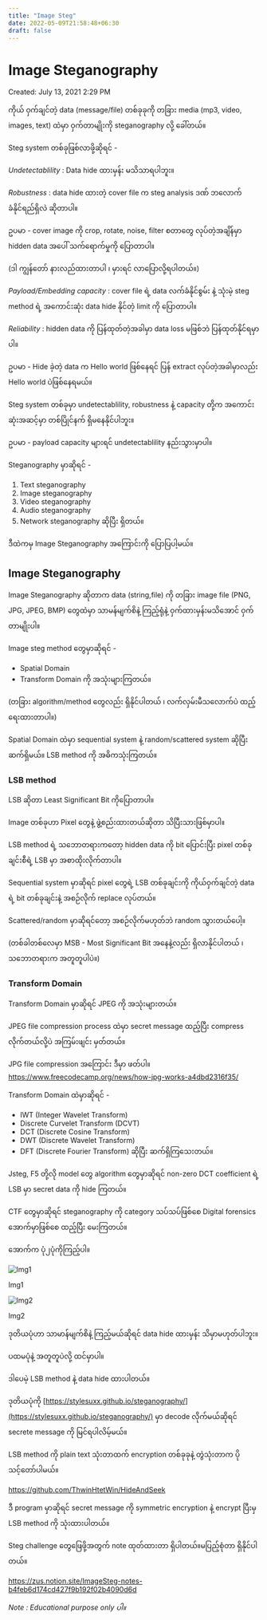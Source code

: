```yaml
---
title: "Image Steg"
date: 2022-05-09T21:58:48+06:30
draft: false
---
```


# Image Steganography

Created: July 13, 2021 2:29 PM

ကိုယ် ဝှက်ချင်တဲ့ data (message/file) တစ်ခုခုကို တခြား media (mp3, video, images, text) ထဲမှာ ဝှက်တာမျိုးကို steganography လို့ ခေါ်တယ်။

Steg system တစ်ခုဖြစ်လာဖို့ဆိုရင် -

*Undetectablility* : Data hide ထားမှန်း မသိသာရပါဘူး။

*Robustness* : data hide ထားတဲ့ cover file က steg analysis ဒဏ် ဘလောက်ခံနိုင်ရည်ရှိလဲ ဆိုတာပါ။

ဥပမာ - cover image ကို crop, rotate, noise, filter စတာတွေ လုပ်တဲ့အချိန်မှာ hidden data အပေါ် သက်ရောက်မှုကို ပြောတာပါ။

(ဒါ ကျွန်တော် နားလည်ထားတာပါ ၊ မှားရင် လာပြောလို့ရပါတယ်။)

*Payload/Embedding capacity* : cover file ရဲ့ data လက်ခံနိုင်စွမ်း နဲ့ သုံးမဲ့ steg method ရဲ့ အကောင်းဆုံး data hide နိုင်တဲ့ limit ကို ပြောတာပါ။

*Reliability* : hidden data ကို ပြန်ထုတ်တဲ့အခါမှာ data loss မဖြစ်ဘဲ ပြန်ထုတ်နိုင်ရမှာပါ။

ဥပမာ - Hide ခဲ့တဲ့ data က Hello world ဖြစ်နေရင် ပြန် extract လုပ်တဲ့အခါမှာလည်း Hello world ပဲဖြစ်နေရမယ်။

Steg system တစ်ခုမှာ undetectablility, robustness နဲ့ capacity တို့က အကောင်းဆုံးအဆင့်မှာ တစ်ပြိုင်နက် ရှိမနေနိုင်ပါဘူး။

ဥပမာ -  payload capacity များရင် undetectablility နည်းသွားမှာပါ။

Steganography မှာဆိုရင် -

1. Text steganography
2. Image steganography
3. Video steganography
4. Audio steganography
5. Network steganography ဆိုပြီး ရှိတယ်။

ဒီထဲကမှ Image Steganography အကြောင်းကို ပြောပြပါ့မယ်။

## Image Steganography

Image Steganography ဆိုတာက data (string,file) ကို တခြား image file (PNG, JPG, JPEG, BMP) တွေထဲမှာ သာမန်မျက်စိနဲ့ ကြည့်ရုံနဲ့ ဝှက်ထားမှန်းမသိအောင် ဝှက်တာမျိုးပါ။

Image steg method တွေမှာဆိုရင် -

- Spatial Domain
- Transform Domain ကို အသုံးများကြတယ်။

(တခြား algorithm/method တွေလည်း ရှိနိုင်ပါတယ် ၊ လက်လှမ်းမီသလောက်ပဲ ထည့်ရေးထားတာပါ။)

Spatial Domain ထဲမှာ sequential system နဲ့ random/scattered system ဆိုပြီး ဆက်ရှိမယ်။ LSB method ကို အဓိကသုံးကြတယ်။

### LSB method

LSB ဆိုတာ Least Significant Bit ကိုပြောတာပါ။

Image တစ်ခုဟာ Pixel တွေနဲ့ ဖွဲ့စည်းထားတယ်ဆိုတာ သိပြီးသားဖြစ်မှာပါ။

LSB method ရဲ့ သဘောတရားကတော့ hidden data ကို bit ပြောင်းပြီး pixel တစ်ခုချင်းစီရဲ့ LSB မှာ အစာထိုးလိုက်တာပါ။

Sequential system မှာဆိုရင် pixel တွေရဲ့ LSB တစ်ခုချင်းကို ကိုယ်ဝှက်ချင်တဲ့ data ရဲ့ bit တစ်ခုချင်းနဲ့ အစဉ်လိုက် replace လုပ်တယ်။

Scattered/random မှာဆိုရင်တော့ အစဉ်လိုက်မဟုတ်ဘဲ random သွားတယ်ပေါ့။

(တစ်ခါတစ်လေမှာ MSB - Most Significant Bit အနေနဲ့လည်း ရှိလာနိုင်ပါတယ် ၊ သဘောတရားက အတူတူပါပဲ။)

### Transform Domain

Transform Domain မှာဆိုရင် JPEG ကို အသုံးများတယ်။

JPEG file compression process ထဲမှာ secret message ထည့်ပြီး compress လိုက်တယ်လို့ပဲ အကြမ်းဖျင်း မှတ်တယ်။

JPG file compression အကြောင်း ဒီမှာ ဖတ်ပါ။ 
https://www.freecodecamp.org/news/how-jpg-works-a4dbd2316f35/

Transform Domain ထဲမှာဆိုရင် -

- IWT (Integer Wavelet Transform)
- Discrete Curvelet Transform (DCVT)
- DCT (Discrete Cosine Transform)
- DWT (Discrete Wavelet Transform)
- DFT (Discrete Fourier Transform) ဆိုပြီး ဆက်ရှိကြသေးတယ်။

Jsteg, F5 တို့လို model တွေ algorithm တွေမှာဆိုရင် non-zero DCT coefficient ရဲ့ LSB မှာ secret data ကို hide ကြတယ်။

CTF တွေမှာဆိုရင် steganography ကို category သပ်သပ်ဖြစ်စေ Digital forensics အောက်မှာဖြစ်စေ ထည့်ပြီး မေးကြတယ်။

‌အောက်က ပုံ၂ပုံကိုကြည့်ပါ။

![Img1](Image%20Steganography%200b9c65c361054d0cbc9358ab44baf588/incredible-man-meme-template-people-who-know.jpg)

Img1

![Img2](Image%20Steganography%200b9c65c361054d0cbc9358ab44baf588/lsb.png)

Img2

ဒုတိယပုံဟာ သာမာန်မျက်စိနဲ့ ကြည့်မယ်ဆိုရင် data hide ထားမှန်း သိမှာမဟုတ်ပါဘူး။

ပထမပုံနဲ့ အတူတူပဲလို့ ထင်မှာပါ။

ဒါပေမဲ့ LSB method နဲ့ data hide ထားပါတယ်။

ဒုတိယပုံကို [https://stylesuxx.github.io/steganography/](https://stylesuxx.github.io/steganography/) မှာ decode လိုက်မယ်ဆိုရင် secrete message ကို မြင်ရပါလိမ့်မယ်။

LSB method ကို plain text သုံးတာထက် encryption တစ်ခုခုနဲ့ တွဲသုံးတာက ပိုသင့်တော်ပါမယ်။

https://github.com/ThwinHtetWin/HideAndSeek

ဒီ program မှာဆိုရင် secret message ကို symmetric encryption နဲ့ encrypt ပြီးမှ LSB method ကို သုံးထားပါတယ်။

Steg challenge တွေဖြေဖို့အတွက် note ထုတ်ထားတာ ရှိပါတယ်။မပြည့်စုံတာ ရှိနိုင်ပါတယ်။

https://zus.notion.site/ImageSteg-notes-b4feb6d174cd427f9b192f02b4090d6d

*Note : Educational purpose only ပါ။*

